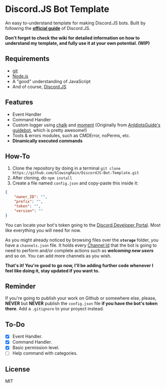 # Discord.JS Bot Template

An easy to-understand template for making Discord.JS bots. Built by following the **[official guide](https://discordjs.guide/)** of Discord.JS.

**Don't forget to check the wiki for detailed information on how to understand my template, and fully use it at your own potential. (WIP)**

## Requirements

- [git](https://git-scm.com/downloads)
- [Node.js](https://nodejs.org/es/)
- A "good" understanding of JavaScript
- And of course, [Discord.JS](https://discord.js.org/)

## Features

* Event Handler
* Command Handler
* Custom logger using [chalk](https://www.npmjs.com/package/chalk) and [moment](https://www.npmjs.com/package/moment) (Originally from [AnIdiotsGuide's guidebot](https://github.com/AnIdiotsGuide/guidebot), which is pretty awesome!)
* Tools & errors modules, such as CMDError, noPerms, etc.
* **Dinamically executed commands**

## How-To

1. Clone the repository by doing in a terminal `git clone https://github.com/GlowingRain/DiscordJS-Bot-Template.git`
2. After cloning, do `npm install`
3. Create a file named `config.json` and copy-paste this inside it:

```json
{
    "owner_ID": "",
    "prefix": "",
    "token": "",
    "version": ""
}
```

You can locate your bot's token going to the [Discord Developer Portal](https://discordapp.com/developers/applications/me). Most like everything you will need for now.

As you might already noticed by browsing files over the **`storage`** folder, you have a `channels.json` file. It holds every [Channel Id](https://discord.js.org/#/docs/main/stable/class/GuildChannel?scrollTo=id) that the bot is going to need to perform and/or complete actions such as **_welcoming new users_** and so on. You can add more channels as you wish.

**That's it! You're good to go now, I'll be adding further code whenever I feel like doing it, stay updated if you want to.**

## Reminder 

If you're going to publish your work on Github or somewhere else, please, **NEVER** but **NEVER** publish the `config.json` file **if you have the bot's token there**. Add a `.gitignore` to your proyect instead.

## To-Do

* [x] Event Handler.
* [x] Command Handler.
* [x] Basic permission level.
* [ ] Help command with categories.

## License

MIT
